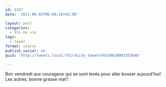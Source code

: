 ```yaml
---
id: 4347
date: '2011-06-03T06:08:16+02:00'

layout: post
categories:
  - Vis ma vie
tags:
  - tweet
format: status
publish_social: no
guid: 'http://tweets.local/?birdsite_tweet=76530620083355648'

---
```


Bon vendredi aux courageux qui se sont levés pour aller bosser aujourd’hui! Les autres, bonne grasse mat’!